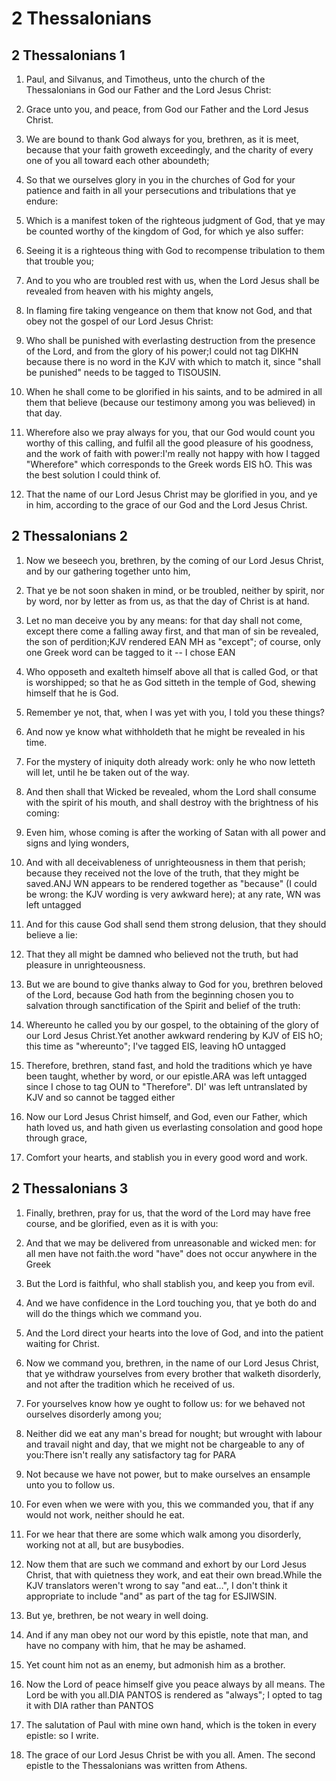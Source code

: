 # 2 Thessalonians

## 2 Thessalonians 1

1. Paul, and Silvanus, and Timotheus, unto the church of the Thessalonians in God our Father and the Lord Jesus Christ:

2. Grace unto you, and peace, from God our Father and the Lord Jesus Christ.

3. We are bound to thank God always for you, brethren, as it is meet, because that your faith groweth exceedingly, and the charity of every one of you all toward each other aboundeth;

4. So that we ourselves glory in you in the churches of God for your patience and faith in all your persecutions and tribulations that ye endure:

5. Which is a manifest token of the righteous judgment of God, that ye may be counted worthy of the kingdom of God, for which ye also suffer:

6. Seeing it is a righteous thing with God to recompense tribulation to them that trouble you;

7. And to you who are troubled rest with us, when the Lord Jesus shall be revealed from heaven with his mighty angels,

8. In flaming fire taking vengeance on them that know not God, and that obey not the gospel of our Lord Jesus Christ:

9. Who shall be punished with everlasting destruction from the presence of the Lord, and from the glory of his power;I could not tag DIKHN because there is no word in the KJV with which to match it, since "shall be punished" needs to be tagged to TISOUSIN.

10. When he shall come to be glorified in his saints, and to be admired in all them that believe (because our testimony among you was believed) in that day.

11. Wherefore also we pray always for you, that our God would count you worthy of this calling, and fulfil all the good pleasure of his goodness, and the work of faith with power:I'm really not happy with how I tagged "Wherefore" which corresponds to the Greek words EIS hO. This was the best solution I could think of.

12. That the name of our Lord Jesus Christ may be glorified in you, and ye in him, according to the grace of our God and the Lord Jesus Christ. 

## 2 Thessalonians 2

1. Now we beseech you, brethren, by the coming of our Lord Jesus Christ, and by our gathering together unto him,

2. That ye be not soon shaken in mind, or be troubled, neither by spirit, nor by word, nor by letter as from us, as that the day of Christ is at hand.

3. Let no man deceive you by any means: for that day shall not come, except there come a falling away first, and that man of sin be revealed, the son of perdition;KJV rendered EAN MH as "except"; of course, only one Greek word can be tagged to it -- I chose EAN

4. Who opposeth and exalteth himself above all that is called God, or that is worshipped; so that he as God sitteth in the temple of God, shewing himself that he is God.

5. Remember ye not, that, when I was yet with you, I told you these things?

6. And now ye know what withholdeth that he might be revealed in his time.

7. For the mystery of iniquity doth already work: only he who now letteth will let, until he be taken out of the way.

8. And then shall that Wicked be revealed, whom the Lord shall consume with the spirit of his mouth, and shall destroy with the brightness of his coming:

9. Even him, whose coming is after the working of Satan with all power and signs and lying wonders,

10. And with all deceivableness of unrighteousness in them that perish; because they received not the love of the truth, that they might be saved.ANJ WN appears to be rendered together as "because" (I could be wrong: the KJV wording is very awkward here); at any rate, WN was left untagged

11. And for this cause God shall send them strong delusion, that they should believe a lie:

12. That they all might be damned who believed not the truth, but had pleasure in unrighteousness.

13. But we are bound to give thanks alway to God for you, brethren beloved of the Lord, because God hath from the beginning chosen you to salvation through sanctification of the Spirit and belief of the truth:

14. Whereunto he called you by our gospel, to the obtaining of the glory of our Lord Jesus Christ.Yet another awkward rendering by KJV of EIS hO; this time as "whereunto"; I've tagged EIS, leaving hO untagged

15. Therefore, brethren, stand fast, and hold the traditions which ye have been taught, whether by word, or our epistle.ARA was left untagged since I chose to tag OUN to "Therefore". DI' was left untranslated by KJV and so cannot be tagged either

16. Now our Lord Jesus Christ himself, and God, even our Father, which hath loved us, and hath given us everlasting consolation and good hope through grace,

17. Comfort your hearts, and stablish you in every good word and work. 

## 2 Thessalonians 3

1. Finally, brethren, pray for us, that the word of the Lord may have free course, and be glorified, even as it is with you:

2. And that we may be delivered from unreasonable and wicked men: for all men have not faith.the word "have" does not occur anywhere in the Greek

3. But the Lord is faithful, who shall stablish you, and keep you from evil.

4. And we have confidence in the Lord touching you, that ye both do and will do the things which we command you.

5. And the Lord direct your hearts into the love of God, and into the patient waiting for Christ.

6. Now we command you, brethren, in the name of our Lord Jesus Christ, that ye withdraw yourselves from every brother that walketh disorderly, and not after the tradition which he received of us.

7. For yourselves know how ye ought to follow us: for we behaved not ourselves disorderly among you;

8. Neither did we eat any man's bread for nought; but wrought with labour and travail night and day, that we might not be chargeable to any of you:There isn't really any satisfactory tag for PARA

9. Not because we have not power, but to make ourselves an ensample unto you to follow us.

10. For even when we were with you, this we commanded you, that if any would not work, neither should he eat.

11. For we hear that there are some which walk among you disorderly, working not at all, but are busybodies.

12. Now them that are such we command and exhort by our Lord Jesus Christ, that with quietness they work, and eat their own bread.While the KJV translators weren't wrong to say "and eat…", I don't think it appropriate to include "and" as part of the tag for ESJIWSIN.

13. But ye, brethren, be not weary in well doing.

14. And if any man obey not our word by this epistle, note that man, and have no company with him, that he may be ashamed.

15. Yet count him not as an enemy, but admonish him as a brother.

16. Now the Lord of peace himself give you peace always by all means. The Lord be with you all.DIA PANTOS is rendered as "always"; I opted to tag it with DIA rather than PANTOS

17. The salutation of Paul with mine own hand, which is the token in every epistle: so I write.

18. The grace of our Lord Jesus Christ be with you all. Amen.  The second epistle to the Thessalonians was written from Athens. 